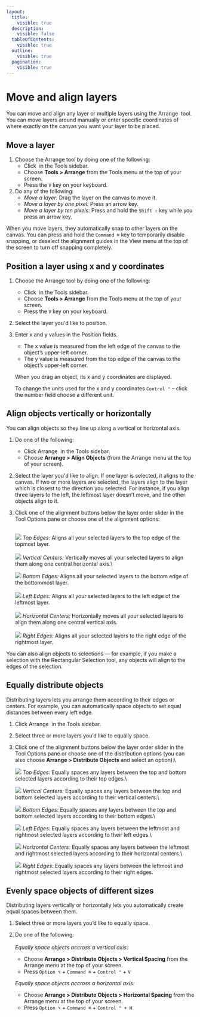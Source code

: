 ```yaml
---
layout:
  title:
    visible: true
  description:
    visible: false
  tableOfContents:
    visible: true
  outline:
    visible: true
  pagination:
    visible: true
---
```


# Move and align layers

You can move and align any layer or multiple layers using the Arrange <img src="https://help.pixelmator.com/pixelmator-pro/3.5/assets/English/1590505056000.png" alt="" data-size="line"> tool. You can move layers around manually or enter specific coordinates of where exactly on the canvas you want your layer to be placed.

## Move a layer

1. Choose the Arrange tool by doing one of the following:
   * Click <img src="https://help.pixelmator.com/pixelmator-pro/3.5/assets/English/1590505056000.png" alt="" data-size="line"> in the Tools sidebar.
   * Choose **Tools > Arrange** from the Tools menu at the top of your screen.
   * Press the `V` key on your keyboard.
2. Do any of the following:&#x20;
   * _Move a layer:_ Drag the layer on the canvas to move it.
   * _Move a layer by one pixel:_ Press an arrow key.
   * _Move a layer by ten pixels:_ Press and hold the `Shift ⇧` key while you press an arrow key.

When you move layers, they automatically snap to other layers on the canvas. You can press and hold the `Command ⌘` key to temporarily disable snapping, or deselect the alignment guides in the View menu at the top of the screen to turn off snapping completely.

## Position a layer using x and y coordinates

1. Choose the Arrange tool by doing one of the following:
   * Click <img src="https://help.pixelmator.com/pixelmator-pro/3.5/assets/English/1590505056000.png" alt="" data-size="line"> in the Tools sidebar.
   * Choose **Tools > Arrange** from the Tools menu at the top of your screen.
   * Press the `V` key on your keyboard.
2. Select the layer you'd like to position.
3.  Enter x and y values in the Position fields. 

    * The x value is measured from the left edge of the canvas to the object’s upper-left corner. 
    * The y value is measured from the top edge of the canvas to the object’s upper-left corner.

    When you drag an object, its x and y coordinates are displayed.

    To change the units used for the x and y coordinates `Control ⌃` – click the number field choose a different unit.

## Align objects vertically or horizontally

You can align objects so they line up along a vertical or horizontal axis.

1. Do one of the following:
   * Click Arrange <img src="https://help.pixelmator.com/pixelmator-pro/3.5/assets/English/1590505056000.png" alt="" data-size="line"> in the Tools sidebar.
   * Choose **Arrange > Align Objects** (from the Arrange menu at the top of your screen).
2. Select the layer you'd like to align. If one layer is selected, it aligns to the canvas. If two or more layers are selected, the layers align to the layer which is closest to the direction you selected. For instance, if you align three layers to the left, the leftmost layer doesn’t move, and the other objects align to it.
3.  Click one of the alignment buttons below the layer order slider in the Tool Options pane or choose one of the alignment options:

    \
    ![](https://help.pixelmator.com/pixelmator-pro/3.5/assets/English/1583159388000.png) _Top Edges:_ Aligns all your selected layers to the top edge of the topmost layer.\
    \
    ![](https://help.pixelmator.com/pixelmator-pro/3.5/assets/English/1583159471000.png) _Vertical Centers:_ Vertically moves all your selected layers to align them along one central horizontal axis.\


    ![](https://help.pixelmator.com/pixelmator-pro/3.5/assets/English/1583159494000.png) _Bottom Edges:_ Aligns all your selected layers to the bottom edge of the bottommost layer.\
    \
    ![](https://help.pixelmator.com/pixelmator-pro/3.5/assets/English/1583159519000.png) _Left Edges:_ Aligns all your selected layers to the left edge of the leftmost layer.\
    \
    ![](https://help.pixelmator.com/pixelmator-pro/3.5/assets/English/1583159547000.png) _Horizontal Centers:_ Horizontally moves all your selected layers to align them along one central vertical axis.\
    \
    ![](https://help.pixelmator.com/pixelmator-pro/3.5/assets/English/1583159573000.png) _Right Edges:_ Aligns all your selected layers to the right edge of the rightmost layer.

You can also align objects to selections — for example, if you make a selection with the Rectangular Selection tool, any objects will align to the edges of the selection.

## Equally distribute objects

Distributing layers lets you arrange them according to their edges or centers. For example, you can automatically space objects to set equal distances between every left edge.

1. Click Arrange <img src="https://help.pixelmator.com/pixelmator-pro/3.5/assets/English/1590505056000.png" alt="" data-size="line"> in the Tools sidebar.
2. Select three or more layers you’d like to equally space.
3.  Click one of the alignment buttons below the layer order slider in the Tool Options pane or choose one of the distribution options (you can also choose **Arrange > Distribute Objects** and select an option):\


    ![](https://help.pixelmator.com/pixelmator-pro/3.5/assets/English/1583160132000.png) _Top Edges:_ Equally spaces any layers between the top and bottom selected layers according to their top edges.\


    ![](https://help.pixelmator.com/pixelmator-pro/3.5/assets/English/1583160159000.png) _Vertical Centers:_ Equally spaces any layers between the top and bottom selected layers according to their vertical centers.\


    ![](https://help.pixelmator.com/pixelmator-pro/3.5/assets/English/1583160185000.png) _Bottom Edges:_ Equally spaces any layers between the top and bottom selected layers according to their bottom edges.\


    ![](https://help.pixelmator.com/pixelmator-pro/3.5/assets/English/1583160206000.png) _Left Edges:_ Equally spaces any layers between the leftmost and rightmost selected layers according to their left edges.\


    ![](https://help.pixelmator.com/pixelmator-pro/3.5/assets/English/1583160230000.png) _Horizontal Centers:_ Equally spaces any layers between the leftmost and rightmost selected layers according to their horizontal centers.\


    ![](https://help.pixelmator.com/pixelmator-pro/3.5/assets/English/1583160253000.png) _Right Edges:_ Equally spaces any layers between the leftmost and rightmost selected layers according to their right edges.

## Evenly space objects of different sizes

Distributing layers vertically or horizontally lets you automatically create equal spaces between them.

1. Select three or more layers you’d like to equally space.
2.  Do one of the following:\
    \
    _Equally space objects accross a vertical axis:_

    * Choose **Arrange > Distribute Objects > Vertical Spacing** from the Arrange menu at the top of your screen.
    * Press `Option ⌥` + `Command ⌘` + `Control ⌃` + `V`

    _Equally space objects accross a horizontal axis:_

    * Choose **Arrange > Distribute Objects > Horizontal Spacing** from the Arrange menu at the top of your screen.
    * Press `Option ⌥` + `Command ⌘` + `Control ⌃ + H`
